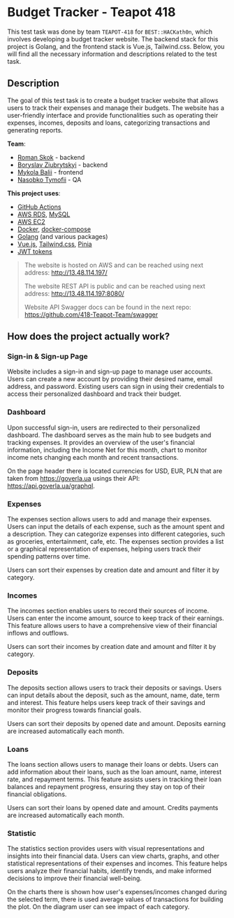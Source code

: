 # Budget Tracker - Teapot 418
This test task was done by team `TEAPOT-418` for `BEST::HACKath0n`, which involves developing a budget tracker website. The backend stack for this project is Golang, and the frontend stack is Vue.js, Tailwind.css. Below, you will find all the necessary information and descriptions related to the test task.

## Description
The goal of this test task is to create a budget tracker website that allows users to track their expenses and manage their budgets. 
The website has a user-friendly interface and provide functionalities such as operating their expenses, incomes, deposits and loans, categorizing transactions and generating reports.

**Team**:
- [Roman Skok](https://github.com/romesk) - backend
- [Boryslav Ziubrytskyi](https://github.com/BoryslavGlov) - backend
- [Mykola Balii](https://github.com/Kolia913) - frontend
- [Nasobko Tymofii](https://github.com/TimofiyJ) - QA

**This project uses**:
- [GitHub Actions](https://docs.github.com/en/actions)
- [AWS RDS](https://aws.amazon.com/rds/), [MySQL](https://aws.amazon.com/rds/mysql/)
- [AWS EC2](https://aws.amazon.com/ec2/)
- [Docker](https://www.docker.com/), [docker-compose](https://docs.docker.com/compose/)
- [Golang](https://go.dev/) (and various packages)
- [Vue.js](https://vuejs.org/), [Tailwind.css](https://tailwindcss.com/), [Pinia](https://pinia.vuejs.org/)
- [JWT tokens](https://jwt.io/)

> The website is hosted on AWS and can be reached using next address: http://13.48.114.197/
> 
> The website REST API is public and can be reached using next address: http://13.48.114.197:8080/
>
> Website API Swagger docs can be found in the next repo: https://github.com/418-Teapot-Team/swagger 
## How does the project actually work?

### Sign-in & Sign-up Page 
Website includes a sign-in and sign-up page to manage user accounts. Users can create a new account by providing their desired name, email address, and password. Existing users can sign in using their credentials to access their personalized dashboard and track their budget.

### Dashboard
Upon successful sign-in, users are redirected to their personalized dashboard. The dashboard serves as the main hub to see budgets and tracking expenses. It provides an overview of the user's financial information, including the Income Net for this month, chart to monitor income nets changing each month and recent transactions.

On the page header there is located currencies for USD, EUR, PLN that are taken from https://goverla.ua usings their API: https://api.goverla.ua/graphql. 

### Expenses
The expenses section allows users to add and manage their expenses. Users can input the details of each expense, such as the amount spent and a description. They can categorize expenses into different categories, such as groceries, entertainment, cafe, etc. The expenses section provides a list or a graphical representation of expenses, helping users track their spending patterns over time.

Users can sort their expenses by creation date and amount and filter it by category.

### Incomes
The incomes section enables users to record their sources of income. Users can enter the income amount, source to keep track of their earnings. This feature allows users to have a comprehensive view of their financial inflows and outflows.

Users can sort their incomes by creation date and amount and filter it by category.

### Deposits
The deposits section allows users to track their deposits or savings. Users can input details about the deposit, such as the amount, name, date, term and interest. This feature helps users keep track of their savings and monitor their progress towards financial goals.

Users can sort their deposits by opened date and amount. Deposits earning are increased automatically each month.

### Loans
The loans section allows users to manage their loans or debts. Users can add information about their loans, such as the loan amount, name, interest rate, and repayment terms. This feature assists users in tracking their loan balances and repayment progress, ensuring they stay on top of their financial obligations.

Users can sort their loans by opened date and amount. Credits payments are increased automatically each month.

### Statistic
The statistics section provides users with visual representations and insights into their financial data. Users can view charts, graphs, and other statistical representations of their expenses and incomes. This feature helps users analyze their financial habits, identify trends, and make informed decisions to improve their financial well-being.

On the charts there is shown how user's expenses/incomes changed during the selected term, there is used average values of transactions for building the plot. On the diagram user can see impact of each category.


[//]: # (## Technical side)

